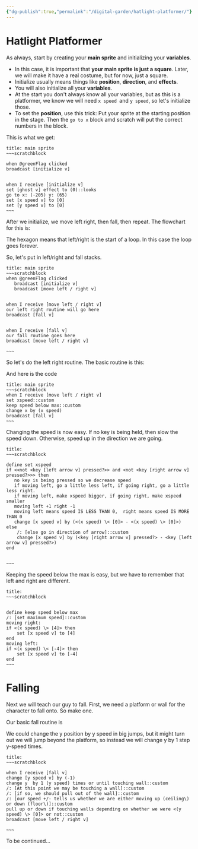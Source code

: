 ```yaml
---
{"dg-publish":true,"permalink":"/digital-garden/hatlight-platformer/"}
---
```



# Hatlight Platformer

As always, start by creating your **main sprite** and initializing your **variables**. 

- In this case, it is important that **your main sprite is just a square**. Later, we will make it have a real costume, but for now, just a square.
- Initialize usually means things like **position**, **direction**, and **effects**.
- You will also initialize all your **variables**. 
- At the start you don't always know all your variables, but as this is a platformer, we know we will need `x speed `and `y speed`, so let's initialize those.
- To set the **position**, use this trick: Put your sprite at the starting position in the stage. Then the `go to x` block amd scratch will put the correct numbers in the block.

This is what we get:

```ad-scratch
title: main sprite
~~~scratchblock

when @greenFlag clicked
broadcast [initialize v]


when I receive [initialize v]
set [ghost v] effect to (0)::looks
go to x: (-205) y: (65)
set [x speed v] to [0]
set [y speed v] to [0]
~~~
```

After we initialize, we move left right, then fall, then repeat. The flowchart for this is:



<style>
.container {font-family: sans-serif; text-align: center;}
.button-wrapper button {z-index: 1;height: 40px; width: 100px; margin: 10px;padding: 5px;}
.excalidraw .App-menu_top .buttonList { display: flex;}
.excalidraw-wrapper { height: 800px; margin: 50px; position: relative;}
:root[dir="ltr"] .excalidraw .layer-ui__wrapper .zen-mode-transition.App-menu_bottom--transition-left {transform: none;}
</style><script src="https://unpkg.com/react@17/umd/react.production.min.js"></script><script src="https://unpkg.com/react-dom@17/umd/react-dom.production.min.js"></script><script type="text/javascript" src="https://unpkg.com/@excalidraw/excalidraw@0.12.0/dist/excalidraw.production.min.js"></script><div id="HatlightFalling.excalidraw.md1"></div><script>(function(){const InitialData={"type":"excalidraw","version":2,"source":"https://excalidraw.com","elements":[{"type":"rectangle","version":1254,"versionNonce":1862750303,"isDeleted":false,"id":"pbYWMc1ELCkT-FFdAdOjv","fillStyle":"solid","strokeWidth":2,"strokeStyle":"solid","roughness":2,"opacity":100,"angle":0,"x":-230.83915201822913,"y":-273.93043009440106,"strokeColor":"#5f3dc4","backgroundColor":"#fd7e14","width":535,"height":151,"seed":123374769,"groupIds":[],"strokeSharpness":"round","boundElements":[{"id":"6JTUU39S","type":"text"}],"updated":1668808075969,"link":null,"locked":false},{"type":"text","version":1373,"versionNonce":789592831,"isDeleted":false,"id":"6JTUU39S","fillStyle":"hachure","strokeWidth":1,"strokeStyle":"solid","roughness":1,"opacity":100,"angle":0,"x":-206.33915201822913,"y":-251.43043009440106,"strokeColor":"#5f3dc4","backgroundColor":"transparent","width":486,"height":106,"seed":451318495,"groupIds":[],"strokeSharpness":"sharp","boundElements":[],"updated":1668808534217,"link":null,"locked":false,"fontSize":41.92573330673702,"fontFamily":1,"text":"Change the y speed by \ngravity","rawText":"Change the y speed by gravity","baseline":90,"textAlign":"center","verticalAlign":"middle","containerId":"pbYWMc1ELCkT-FFdAdOjv","originalText":"Change the y speed by gravity"},{"type":"rectangle","version":1317,"versionNonce":1393477439,"isDeleted":false,"id":"6v7fxz3OiAJMVK3DSu8oU","fillStyle":"solid","strokeWidth":2,"strokeStyle":"solid","roughness":2,"opacity":100,"angle":0,"x":-228.30709249931476,"y":-78.10794120922424,"strokeColor":"#5f3dc4","backgroundColor":"#fd7e14","width":535,"height":169,"seed":1041138655,"groupIds":[],"strokeSharpness":"round","boundElements":[{"id":"352MeiVz","type":"text"},{"id":"APMn23j8Spng2klijuSQO","type":"arrow"},{"id":"9rZ9noFihhgbHvIPsmZ0d","type":"arrow"}],"updated":1668808534218,"link":null,"locked":false},{"type":"text","version":1438,"versionNonce":1066635313,"isDeleted":false,"id":"352MeiVz","fillStyle":"hachure","strokeWidth":1,"strokeStyle":"solid","roughness":1,"opacity":100,"angle":0,"x":-223.30709249931476,"y":-46.607941209224236,"strokeColor":"#5f3dc4","backgroundColor":"transparent","width":525,"height":106,"seed":1391685009,"groupIds":[],"strokeSharpness":"sharp","boundElements":[],"updated":1668808534220,"link":null,"locked":false,"fontSize":41.92573330673702,"fontFamily":1,"text":"Change the y position by \nthe y speed","rawText":"Change the y position by the y speed","baseline":90,"textAlign":"center","verticalAlign":"middle","containerId":"6v7fxz3OiAJMVK3DSu8oU","originalText":"Change the y position by the y speed"},{"type":"rectangle","version":1375,"versionNonce":395112529,"isDeleted":false,"id":"WasJtU11VxdOvyDuslFJ5","fillStyle":"solid","strokeWidth":2,"strokeStyle":"solid","roughness":2,"opacity":100,"angle":0,"x":-225.00340940241233,"y":146.00709185683934,"strokeColor":"#5f3dc4","backgroundColor":"#fd7e14","width":535,"height":169,"seed":74318769,"groupIds":[],"strokeSharpness":"round","boundElements":[{"id":"mVlvDa8Z","type":"text"},{"id":"9rZ9noFihhgbHvIPsmZ0d","type":"arrow"},{"id":"AYu0YRbL_H6urP9AFavNV","type":"arrow"}],"updated":1668808064751,"link":null,"locked":false},{"type":"text","version":1504,"versionNonce":2082469873,"isDeleted":false,"id":"mVlvDa8Z","fillStyle":"hachure","strokeWidth":1,"strokeStyle":"solid","roughness":1,"opacity":100,"angle":0,"x":-158.50340940241233,"y":177.50709185683934,"strokeColor":"#5f3dc4","backgroundColor":"transparent","width":402,"height":106,"seed":1143606239,"groupIds":[],"strokeSharpness":"sharp","boundElements":[],"updated":1668808534223,"link":null,"locked":false,"fontSize":41.92573330673702,"fontFamily":1,"text":"If inside a wall or \nplatform, pull out","rawText":"If inside a wall or platform, pull out","baseline":90,"textAlign":"center","verticalAlign":"middle","containerId":"WasJtU11VxdOvyDuslFJ5","originalText":"If inside a wall or platform, pull out"},{"type":"rectangle","version":1426,"versionNonce":58849361,"isDeleted":false,"id":"MTTvhJ55ijdKv_8p6iFAn","fillStyle":"solid","strokeWidth":2,"strokeStyle":"solid","roughness":2,"opacity":100,"angle":0,"x":-221.94110428659536,"y":366.3850418893916,"strokeColor":"#5f3dc4","backgroundColor":"#fd7e14","width":535,"height":169,"seed":964029777,"groupIds":[],"strokeSharpness":"round","boundElements":[{"id":"DvAEVm7X","type":"text"}],"updated":1668808052047,"link":null,"locked":false},{"type":"text","version":1559,"versionNonce":1341160351,"isDeleted":false,"id":"DvAEVm7X","fillStyle":"hachure","strokeWidth":1,"strokeStyle":"solid","roughness":1,"opacity":100,"angle":0,"x":-141.44110428659536,"y":397.8850418893916,"strokeColor":"#5f3dc4","backgroundColor":"transparent","width":374,"height":106,"seed":858197055,"groupIds":[],"strokeSharpness":"sharp","boundElements":[],"updated":1668808534228,"link":null,"locked":false,"fontSize":41.92573330673702,"fontFamily":1,"text":"Go back to move \nleft/right","rawText":"Go back to move left/right","baseline":90,"textAlign":"center","verticalAlign":"middle","containerId":"MTTvhJ55ijdKv_8p6iFAn","originalText":"Go back to move left/right"},{"id":"APMn23j8Spng2klijuSQO","type":"arrow","x":2.0899037143640844,"y":-123.21980553342587,"width":1.3597347861842128,"height":44.014442845394726,"angle":0,"strokeColor":"#000000","backgroundColor":"transparent","fillStyle":"hachure","strokeWidth":1,"strokeStyle":"solid","roughness":1,"opacity":100,"groupIds":[],"strokeSharpness":"round","seed":1155253407,"version":117,"versionNonce":895760497,"isDeleted":false,"boundElements":null,"updated":1668808534217,"link":null,"locked":false,"points":[[0,0],[1.3597347861842128,44.014442845394726]],"lastCommittedPoint":null,"startBinding":null,"endBinding":{"elementId":"6v7fxz3OiAJMVK3DSu8oU","gap":1.0974214788068934,"focus":-0.12253844389034559},"startArrowhead":null,"endArrowhead":"arrow"},{"id":"9rZ9noFihhgbHvIPsmZ0d","type":"arrow","x":13.844118352521992,"y":93.86997396904127,"width":0.24285567434214173,"height":50.20083778782896,"angle":0,"strokeColor":"#000000","backgroundColor":"transparent","fillStyle":"hachure","strokeWidth":1,"strokeStyle":"solid","roughness":1,"opacity":100,"groupIds":[],"strokeSharpness":"round","seed":1101695,"version":88,"versionNonce":1005871633,"isDeleted":false,"boundElements":null,"updated":1668808534221,"link":null,"locked":false,"points":[[0,0],[0.24285567434214173,50.20083778782896]],"lastCommittedPoint":null,"startBinding":{"elementId":"6v7fxz3OiAJMVK3DSu8oU","gap":2.977915178265505,"focus":0.09619684380220084},"endBinding":{"elementId":"WasJtU11VxdOvyDuslFJ5","gap":1.9362800999691103,"focus":-0.10448132730631562},"startArrowhead":null,"endArrowhead":"arrow"},{"id":"AYu0YRbL_H6urP9AFavNV","type":"arrow","x":20.947865617062195,"y":316.00709185683934,"width":1.4168890430255878,"height":52.796964143452044,"angle":0,"strokeColor":"#000000","backgroundColor":"transparent","fillStyle":"hachure","strokeWidth":1,"strokeStyle":"solid","roughness":1,"opacity":100,"groupIds":[],"strokeSharpness":"round","seed":1121427889,"version":88,"versionNonce":1971798911,"isDeleted":false,"boundElements":null,"updated":1668808534221,"link":null,"locked":false,"points":[[0,0],[1.4168890430255878,52.796964143452044]],"lastCommittedPoint":null,"startBinding":{"elementId":"WasJtU11VxdOvyDuslFJ5","gap":1,"focus":0.08838438412637474},"endBinding":null,"startArrowhead":null,"endArrowhead":"arrow"}],"appState":{"theme":"light","viewBackgroundColor":"transparent","currentItemStrokeColor":"#000000","currentItemBackgroundColor":"transparent","currentItemFillStyle":"hachure","currentItemStrokeWidth":1,"currentItemStrokeStyle":"solid","currentItemRoughness":1,"currentItemOpacity":100,"currentItemFontFamily":1,"currentItemFontSize":20,"currentItemTextAlign":"left","currentItemStrokeSharpness":"sharp","currentItemStartArrowhead":null,"currentItemEndArrowhead":"arrow","currentItemLinearStrokeSharpness":"round","gridSize":null,"colorPalette":{}},"files":{}};InitialData.scrollToContent=true;App=()=>{const e=React.useRef(null),t=React.useRef(null),[n,i]=React.useState({width:void 0,height:void 0});return React.useEffect(()=>{i({width:t.current.getBoundingClientRect().width,height:t.current.getBoundingClientRect().height});const e=()=>{i({width:t.current.getBoundingClientRect().width,height:t.current.getBoundingClientRect().height})};return window.addEventListener("resize",e),()=>window.removeEventListener("resize",e)},[t]),React.createElement(React.Fragment,null,React.createElement("div",{className:"excalidraw-wrapper",ref:t},React.createElement(ExcalidrawLib.Excalidraw,{ref:e,width:n.width,height:n.height,initialData:InitialData,viewModeEnabled:!0,zenModeEnabled:!0,gridModeEnabled:!1})))},excalidrawWrapper=document.getElementById("HatlightFalling.excalidraw.md1");ReactDOM.render(React.createElement(App),excalidrawWrapper);})();</script>




<div id="Hatlightoverall.excalidraw.md2"></div><script>(function(){const InitialData={"type":"excalidraw","version":2,"source":"https://excalidraw.com","elements":[{"type":"rectangle","version":1112,"versionNonce":536961247,"isDeleted":false,"id":"vCCn1KyOTm3kTJCdZEFqy","fillStyle":"solid","strokeWidth":2,"strokeStyle":"solid","roughness":2,"opacity":100,"angle":0,"x":-243.3212758972702,"y":-430.9521617661653,"strokeColor":"#5f3dc4","backgroundColor":"#fd7e14","width":191,"height":54,"seed":1827557905,"groupIds":[],"strokeSharpness":"round","boundElements":[{"id":"7s1xd0G2","type":"text"},{"id":"9ChI4pjzEdpE1PuaM7Rd0","type":"arrow"}],"updated":1668808948805,"link":null,"locked":false},{"type":"text","version":1304,"versionNonce":4548671,"isDeleted":false,"id":"7s1xd0G2","fillStyle":"hachure","strokeWidth":1,"strokeStyle":"solid","roughness":1,"opacity":100,"angle":0,"x":-238.3212758972702,"y":-425.4521617661653,"strokeColor":"#5f3dc4","backgroundColor":"transparent","width":181,"height":43,"seed":1566856063,"groupIds":[],"strokeSharpness":"sharp","boundElements":[],"updated":1668808948805,"link":"[[Digital Garden/scrap|scrap]]","locked":false,"fontSize":33.79879579338343,"fontFamily":1,"text":"Green Flag","rawText":"Green Flag","baseline":30,"textAlign":"center","verticalAlign":"middle","containerId":"vCCn1KyOTm3kTJCdZEFqy","originalText":"Green Flag"},{"type":"rectangle","version":925,"versionNonce":1676206225,"isDeleted":false,"id":"39MHG9i3nslr5PnoAzajQ","fillStyle":"solid","strokeWidth":2,"strokeStyle":"solid","roughness":2,"opacity":100,"angle":0,"x":-245.51661461116623,"y":-355.9342916347737,"strokeColor":"#5f3dc4","backgroundColor":"#fd7e14","width":193,"height":63,"seed":1482418161,"groupIds":[],"strokeSharpness":"round","boundElements":[{"id":"fSZmZufp","type":"text"}],"updated":1668808948805,"link":null,"locked":false},{"type":"text","version":1043,"versionNonce":1359743071,"isDeleted":false,"id":"fSZmZufp","fillStyle":"hachure","strokeWidth":1,"strokeStyle":"solid","roughness":1,"opacity":100,"angle":0,"x":-240.01661461116623,"y":-350.9342916347737,"strokeColor":"#5f3dc4","backgroundColor":"transparent","width":182,"height":53,"seed":1504414623,"groupIds":[],"strokeSharpness":"sharp","boundElements":[],"updated":1668808948805,"link":null,"locked":false,"fontSize":41.92573330673702,"fontFamily":1,"text":"Initialize","rawText":"Initialize","baseline":37,"textAlign":"center","verticalAlign":"middle","containerId":"39MHG9i3nslr5PnoAzajQ","originalText":"Initialize"},{"type":"rectangle","version":994,"versionNonce":1409281279,"isDeleted":false,"id":"EuTGTtNl4k9Ez1Hi6ItdW","fillStyle":"solid","strokeWidth":2,"strokeStyle":"solid","roughness":2,"opacity":100,"angle":0,"x":-245.93155242032367,"y":-256.79532421039653,"strokeColor":"#5f3dc4","backgroundColor":"#fd7e14","width":175,"height":53,"seed":291226065,"groupIds":[],"strokeSharpness":"round","boundElements":[{"id":"0CdgCCzs","type":"text"},{"id":"Rm4Mi7J-DXe9ykhundstN","type":"arrow"}],"updated":1668808948805,"link":null,"locked":false},{"type":"text","version":1110,"versionNonce":1816765567,"isDeleted":false,"id":"0CdgCCzs","fillStyle":"hachure","strokeWidth":1,"strokeStyle":"solid","roughness":1,"opacity":100,"angle":0,"x":-240.43155242032367,"y":-251.79532421039653,"strokeColor":"#5f3dc4","backgroundColor":"transparent","width":164,"height":43,"seed":345423807,"groupIds":[],"strokeSharpness":"sharp","boundElements":[],"updated":1668808948805,"link":null,"locked":false,"fontSize":33.59958206026456,"fontFamily":1,"text":"left/Right","rawText":"left/Right","baseline":30,"textAlign":"center","verticalAlign":"middle","containerId":"EuTGTtNl4k9Ez1Hi6ItdW","originalText":"left/Right"},{"type":"rectangle","version":1123,"versionNonce":1577100913,"isDeleted":false,"id":"32HfOOrvhJ0dgTd1hVKRR","fillStyle":"solid","strokeWidth":2,"strokeStyle":"solid","roughness":2,"opacity":100,"angle":0,"x":-187.22255494222588,"y":-162.58539146332714,"strokeColor":"#5f3dc4","backgroundColor":"#fd7e14","width":77,"height":73,"seed":889544625,"groupIds":[],"strokeSharpness":"round","boundElements":[{"id":"LWi1NKHV","type":"text"},{"id":"ghR0xSbPCIXNxmpVH6xfH","type":"arrow"},{"id":"Rm4Mi7J-DXe9ykhundstN","type":"arrow"}],"updated":1668808948805,"link":null,"locked":false},{"type":"text","version":1253,"versionNonce":1639890079,"isDeleted":false,"id":"LWi1NKHV","fillStyle":"hachure","strokeWidth":1,"strokeStyle":"solid","roughness":1,"opacity":100,"angle":0,"x":-181.72255494222588,"y":-149.08539146332714,"strokeColor":"#5f3dc4","backgroundColor":"transparent","width":66,"height":46,"seed":273051615,"groupIds":[],"strokeSharpness":"sharp","boundElements":[],"updated":1668808948805,"link":null,"locked":false,"fontSize":36.32879215365937,"fontFamily":1,"text":"Fall","rawText":"Fall","baseline":32,"textAlign":"center","verticalAlign":"middle","containerId":"32HfOOrvhJ0dgTd1hVKRR","originalText":"Fall"},{"type":"arrow","version":3096,"versionNonce":40664625,"isDeleted":false,"id":"9ChI4pjzEdpE1PuaM7Rd0","fillStyle":"hachure","strokeWidth":1,"strokeStyle":"solid","roughness":1,"opacity":100,"angle":0,"x":-145.65682187158023,"y":-375.9388537985595,"strokeColor":"#000000","backgroundColor":"transparent","width":2.48217632892566,"height":42.94267662501124,"seed":1367359889,"groupIds":[],"strokeSharpness":"round","boundElements":[],"updated":1668808989033,"link":null,"locked":false,"startBinding":{"elementId":"vCCn1KyOTm3kTJCdZEFqy","gap":1.0133079676058172,"focus":-0.005617377656340597},"endBinding":null,"lastCommittedPoint":null,"startArrowhead":null,"endArrowhead":"arrow","points":[[0,0],[2.48217632892566,42.94267662501124]]},{"type":"arrow","version":2098,"versionNonce":1618043249,"isDeleted":false,"id":"vnqNp3fF7NktZ7BOYkGmW","fillStyle":"hachure","strokeWidth":1,"strokeStyle":"solid","roughness":1,"opacity":100,"angle":0,"x":-143.32101294765346,"y":-295.8861840892546,"strokeColor":"#000000","backgroundColor":"transparent","width":1.0543915570658773,"height":49.07639898494726,"seed":919280639,"groupIds":[],"strokeSharpness":"round","boundElements":[],"updated":1668808948805,"link":null,"locked":false,"startBinding":null,"endBinding":null,"lastCommittedPoint":null,"startArrowhead":null,"endArrowhead":"arrow","points":[[0,0],[-1.0543915570658773,49.07639898494726]]},{"type":"arrow","version":1747,"versionNonce":1367314449,"isDeleted":false,"id":"ghR0xSbPCIXNxmpVH6xfH","fillStyle":"hachure","strokeWidth":1,"strokeStyle":"solid","roughness":1,"opacity":100,"angle":0,"x":-149.28027391685703,"y":-207.40401198024824,"strokeColor":"#000000","backgroundColor":"transparent","width":2.8075789243070233,"height":35.08528010519592,"seed":1141106545,"groupIds":[],"strokeSharpness":"round","boundElements":[],"updated":1668808989059,"link":null,"locked":false,"startBinding":null,"endBinding":{"elementId":"32HfOOrvhJ0dgTd1hVKRR","gap":9.73334041172517,"focus":-0.17056561530373746},"lastCommittedPoint":null,"startArrowhead":null,"endArrowhead":"arrow","points":[[0,0],[-2.8075789243070233,35.08528010519592]]},{"type":"arrow","version":4601,"versionNonce":873330047,"isDeleted":false,"id":"Rm4Mi7J-DXe9ykhundstN","fillStyle":"hachure","strokeWidth":1,"strokeStyle":"solid","roughness":2,"opacity":100,"angle":0,"x":-146.4990231492344,"y":-84.3531356704228,"strokeColor":"#000000","backgroundColor":"transparent","width":112.93057556955792,"height":174.54915151598215,"seed":1545946143,"groupIds":[],"strokeSharpness":"round","boundElements":[],"updated":1668808989060,"link":null,"locked":false,"startBinding":{"elementId":"32HfOOrvhJ0dgTd1hVKRR","gap":5.232255792904329,"focus":0.27390746705883023},"endBinding":{"elementId":"EuTGTtNl4k9Ez1Hi6ItdW","gap":1.7282528550938423,"focus":-0.5724575221207647},"lastCommittedPoint":null,"startArrowhead":null,"endArrowhead":"arrow","points":[[0,0],[13.576988282242542,33.742797436587864],[108.75647057915141,17.438985628646254],[112.93057556955792,-122.31803646408422],[77.29572358400458,-140.80635407939428]]}],"appState":{"theme":"light","viewBackgroundColor":"transparent","currentItemStrokeColor":"#000000","currentItemBackgroundColor":"transparent","currentItemFillStyle":"hachure","currentItemStrokeWidth":1,"currentItemStrokeStyle":"solid","currentItemRoughness":1,"currentItemOpacity":100,"currentItemFontFamily":1,"currentItemFontSize":20,"currentItemTextAlign":"left","currentItemStrokeSharpness":"sharp","currentItemStartArrowhead":null,"currentItemEndArrowhead":"arrow","currentItemLinearStrokeSharpness":"round","gridSize":null,"colorPalette":{}},"files":{}};InitialData.scrollToContent=true;App=()=>{const e=React.useRef(null),t=React.useRef(null),[n,i]=React.useState({width:void 0,height:void 0});return React.useEffect(()=>{i({width:t.current.getBoundingClientRect().width,height:t.current.getBoundingClientRect().height});const e=()=>{i({width:t.current.getBoundingClientRect().width,height:t.current.getBoundingClientRect().height})};return window.addEventListener("resize",e),()=>window.removeEventListener("resize",e)},[t]),React.createElement(React.Fragment,null,React.createElement("div",{className:"excalidraw-wrapper",ref:t},React.createElement(ExcalidrawLib.Excalidraw,{ref:e,width:n.width,height:n.height,initialData:InitialData,viewModeEnabled:!0,zenModeEnabled:!0,gridModeEnabled:!1})))},excalidrawWrapper=document.getElementById("Hatlightoverall.excalidraw.md2");ReactDOM.render(React.createElement(App),excalidrawWrapper);})();</script>

The hexagon means that left/right is the start of a loop. In this case the loop goes forever.

So, let's put in  left/right and fall stacks.

```ad-scratch
title: main sprite
~~~scratchblock
when @greenFlag clicked
   broadcast [initialize v]
   broadcast [move left / right v]


when I receive [move left / right v]
our left right routine will go here
broadcast [fall v]


when I receive [fall v]
our fall routine goes here
broadcast [move left / right v]

~~~
```

So let's do the left right routine. The basic routine is this:

<div id="HatlightmoveLeftRight.excalidraw.md3"></div><script>(function(){const InitialData={"type":"excalidraw","version":2,"source":"https://excalidraw.com","elements":[{"type":"rectangle","version":1425,"versionNonce":1329893503,"isDeleted":false,"id":"wcDy_w7SXSk9ohmQLvgLS","fillStyle":"solid","strokeWidth":2,"strokeStyle":"solid","roughness":2,"opacity":100,"angle":0,"x":-251.91063961401403,"y":-237.47329147741908,"strokeColor":"#5f3dc4","backgroundColor":"#fd7e14","width":554,"height":96,"seed":998814719,"groupIds":[],"strokeSharpness":"round","boundElements":[{"id":"QREgwiBu","type":"text"},{"id":"8mSenxo5ScdrK-QKmCdth","type":"arrow"}],"updated":1668807749003,"link":null,"locked":false},{"type":"text","version":1604,"versionNonce":2144777425,"isDeleted":false,"id":"QREgwiBu","fillStyle":"hachure","strokeWidth":1,"strokeStyle":"solid","roughness":1,"opacity":100,"angle":0,"x":-215.41063961401403,"y":-232.47329147741908,"strokeColor":"#5f3dc4","backgroundColor":"transparent","width":481,"height":86,"seed":629919601,"groupIds":[],"strokeSharpness":"sharp","boundElements":[],"updated":1668808516622,"link":"[[Digital Garden/scrap|scrap]]","locked":false,"fontSize":33.79879579338343,"fontFamily":1,"text":"Detect arrows and set the \nx-speed variable","rawText":"Detect arrows and set the x-speed variable","baseline":73,"textAlign":"center","verticalAlign":"middle","containerId":"wcDy_w7SXSk9ohmQLvgLS","originalText":"Detect arrows and set the x-speed variable"},{"type":"rectangle","version":1275,"versionNonce":1589267505,"isDeleted":false,"id":"NnmCu8ZA7uLUagOYccVAu","fillStyle":"solid","strokeWidth":2,"strokeStyle":"solid","roughness":2,"opacity":100,"angle":0,"x":-252.18183084057938,"y":-103.46953861270862,"strokeColor":"#5f3dc4","backgroundColor":"#fd7e14","width":535,"height":151,"seed":628087839,"groupIds":[],"strokeSharpness":"round","boundElements":[{"id":"Adu5VhNU","type":"text"},{"id":"8mSenxo5ScdrK-QKmCdth","type":"arrow"},{"id":"m71vF6jSLhQz_6pkDWalX","type":"arrow"}],"updated":1668807763818,"link":null,"locked":false},{"type":"text","version":1395,"versionNonce":1583454463,"isDeleted":false,"id":"Adu5VhNU","fillStyle":"hachure","strokeWidth":1,"strokeStyle":"solid","roughness":1,"opacity":100,"angle":0,"x":-216.18183084057938,"y":-80.96953861270862,"strokeColor":"#5f3dc4","backgroundColor":"transparent","width":463,"height":106,"seed":253933905,"groupIds":[],"strokeSharpness":"sharp","boundElements":[],"updated":1668808516625,"link":null,"locked":false,"fontSize":41.92573330673702,"fontFamily":1,"text":"Keep x-speed below a \nmaximum speed","rawText":"Keep x-speed below a maximum speed","baseline":90,"textAlign":"center","verticalAlign":"middle","containerId":"NnmCu8ZA7uLUagOYccVAu","originalText":"Keep x-speed below a maximum speed"},{"type":"rectangle","version":1351,"versionNonce":1004041919,"isDeleted":false,"id":"Q5UEJ4Rxw0rzNOBRFvbZY","fillStyle":"solid","strokeWidth":2,"strokeStyle":"solid","roughness":2,"opacity":100,"angle":0,"x":-248.0279511322846,"y":81.86231029613606,"strokeColor":"#5f3dc4","backgroundColor":"#fd7e14","width":535,"height":100,"seed":825541873,"groupIds":[],"strokeSharpness":"round","boundElements":[{"id":"bYdWrPcc","type":"text"},{"id":"m71vF6jSLhQz_6pkDWalX","type":"arrow"},{"id":"dqb1Nxa_P-lBcXJnfPGen","type":"arrow"}],"updated":1668807781074,"link":null,"locked":false},{"type":"text","version":1472,"versionNonce":2097443999,"isDeleted":false,"id":"bYdWrPcc","fillStyle":"hachure","strokeWidth":1,"strokeStyle":"solid","roughness":1,"opacity":100,"angle":0,"x":-189.0279511322846,"y":105.36231029613606,"strokeColor":"#5f3dc4","backgroundColor":"transparent","width":417,"height":53,"seed":1025179295,"groupIds":[],"strokeSharpness":"sharp","boundElements":[],"updated":1668807765684,"link":null,"locked":false,"fontSize":41.92573330673702,"fontFamily":1,"text":"change x by x-speed","rawText":"change x by x-speed","baseline":37,"textAlign":"center","verticalAlign":"middle","containerId":"Q5UEJ4Rxw0rzNOBRFvbZY","originalText":"change x by x-speed"},{"type":"rectangle","version":1437,"versionNonce":1949910751,"isDeleted":false,"id":"I2eU_tRX6JKN6bwsBvAmS","fillStyle":"solid","strokeWidth":2,"strokeStyle":"solid","roughness":2,"opacity":100,"angle":0,"x":-240.2663287188555,"y":229.67138176995365,"strokeColor":"#5f3dc4","backgroundColor":"#fd7e14","width":535,"height":74,"seed":15431025,"groupIds":[],"strokeSharpness":"round","boundElements":[{"id":"M2QHvzLB","type":"text"},{"id":"dqb1Nxa_P-lBcXJnfPGen","type":"arrow"}],"updated":1668807781074,"link":null,"locked":false},{"type":"text","version":1562,"versionNonce":402889567,"isDeleted":false,"id":"M2QHvzLB","fillStyle":"hachure","strokeWidth":1,"strokeStyle":"solid","roughness":1,"opacity":100,"angle":0,"x":-10.766328718855505,"y":240.17138176995365,"strokeColor":"#5f3dc4","backgroundColor":"transparent","width":76,"height":53,"seed":1841665567,"groupIds":[],"strokeSharpness":"sharp","boundElements":[],"updated":1668807776334,"link":null,"locked":false,"fontSize":41.92573330673702,"fontFamily":1,"text":"Fall","rawText":"Fall","baseline":37,"textAlign":"center","verticalAlign":"middle","containerId":"I2eU_tRX6JKN6bwsBvAmS","originalText":"Fall"},{"type":"arrow","version":543,"versionNonce":497676977,"isDeleted":false,"id":"8mSenxo5ScdrK-QKmCdth","fillStyle":"hachure","strokeWidth":1,"strokeStyle":"solid","roughness":1,"opacity":100,"angle":0,"x":-24.82286662352641,"y":-140.47329147741908,"strokeColor":"#000000","backgroundColor":"transparent","width":2.9181612085048414,"height":34.506145877228946,"seed":1976403985,"groupIds":[],"strokeSharpness":"round","boundElements":[],"updated":1668808516623,"link":null,"locked":false,"startBinding":{"elementId":"wcDy_w7SXSk9ohmQLvgLS","gap":1,"focus":0.16284224009919607},"endBinding":{"elementId":"NnmCu8ZA7uLUagOYccVAu","gap":2.4976069874814897,"focus":-0.18130019673081207},"lastCommittedPoint":null,"startArrowhead":null,"endArrowhead":"arrow","points":[[0,0],[-2.9181612085048414,34.506145877228946]]},{"type":"arrow","version":244,"versionNonce":635707679,"isDeleted":false,"id":"m71vF6jSLhQz_6pkDWalX","fillStyle":"hachure","strokeWidth":1,"strokeStyle":"solid","roughness":1,"opacity":100,"angle":0,"x":-15.589505057040913,"y":51.854662833339546,"strokeColor":"#000000","backgroundColor":"transparent","width":2.355311819704294,"height":27.501751136782886,"seed":1640182481,"groupIds":[],"strokeSharpness":"round","boundElements":[],"updated":1668808516626,"link":null,"locked":false,"startBinding":{"elementId":"NnmCu8ZA7uLUagOYccVAu","gap":4.324201446048164,"focus":0.13776891935694174},"endBinding":{"elementId":"Q5UEJ4Rxw0rzNOBRFvbZY","gap":2.5058963260136267,"focus":-0.10379461253620226},"lastCommittedPoint":null,"startArrowhead":null,"endArrowhead":"arrow","points":[[0,0],[2.355311819704294,27.501751136782886]]},{"type":"arrow","version":82,"versionNonce":1417127263,"isDeleted":false,"id":"dqb1Nxa_P-lBcXJnfPGen","fillStyle":"hachure","strokeWidth":1,"strokeStyle":"solid","roughness":1,"opacity":100,"angle":0,"x":5.522106933593818,"y":183.00553506387251,"strokeColor":"#000000","backgroundColor":"transparent","width":0.35595308338937315,"height":45.66584670608114,"seed":270372369,"groupIds":[],"strokeSharpness":"round","boundElements":[],"updated":1668808516629,"link":null,"locked":false,"startBinding":{"elementId":"Q5UEJ4Rxw0rzNOBRFvbZY","gap":1.1432247677364558,"focus":0.05058534276254917},"endBinding":{"elementId":"I2eU_tRX6JKN6bwsBvAmS","gap":1,"focus":-0.08351264228812778},"lastCommittedPoint":null,"startArrowhead":null,"endArrowhead":"arrow","points":[[0,0],[-0.35595308338937315,45.66584670608114]]}],"appState":{"theme":"light","viewBackgroundColor":"transparent","currentItemStrokeColor":"#000000","currentItemBackgroundColor":"transparent","currentItemFillStyle":"hachure","currentItemStrokeWidth":1,"currentItemStrokeStyle":"solid","currentItemRoughness":1,"currentItemOpacity":100,"currentItemFontFamily":1,"currentItemFontSize":20,"currentItemTextAlign":"center","currentItemStrokeSharpness":"sharp","currentItemStartArrowhead":null,"currentItemEndArrowhead":"arrow","currentItemLinearStrokeSharpness":"round","gridSize":null,"colorPalette":{}},"files":{}};InitialData.scrollToContent=true;App=()=>{const e=React.useRef(null),t=React.useRef(null),[n,i]=React.useState({width:void 0,height:void 0});return React.useEffect(()=>{i({width:t.current.getBoundingClientRect().width,height:t.current.getBoundingClientRect().height});const e=()=>{i({width:t.current.getBoundingClientRect().width,height:t.current.getBoundingClientRect().height})};return window.addEventListener("resize",e),()=>window.removeEventListener("resize",e)},[t]),React.createElement(React.Fragment,null,React.createElement("div",{className:"excalidraw-wrapper",ref:t},React.createElement(ExcalidrawLib.Excalidraw,{ref:e,width:n.width,height:n.height,initialData:InitialData,viewModeEnabled:!0,zenModeEnabled:!0,gridModeEnabled:!1})))},excalidrawWrapper=document.getElementById("HatlightmoveLeftRight.excalidraw.md3");ReactDOM.render(React.createElement(App),excalidrawWrapper);})();</script>

And here is the code

```ad-scratch
title: main sprite
~~~scratchblock
when I receive [move left / right v]
set xspeed::custom
keep speed below max::custom
change x by (x speed)
broadcast [fall v]
~~~
```



Changing the speed is now easy. If no key is being held, then slow the speed down. Otherwise, speed  up in the direction we are going.

```ad-scratch
title: 
~~~scratchblock

define set xspeed
if <<not <key [left arrow v] pressed?>> and <not <key [right arrow v] pressed?>>> then
   no key is being pressed so we decrease speed
   if moving left, go a little less left, if going right, go a little less right.
   if moving left, make xspeed bigger, if going right, make xspeed smaller
   moving left +1 right -1
   moving left means speed IS LESS THAN 0,  right means speed IS MORE THAN 0
   change [x speed v] by (<(x speed) \< [0]> - <(x speed) \> [0]>)
else
    /: [else go in direction of arrow]::custom
    change [x speed v] by (<key [right arrow v] pressed?> - <key [left arrow v] pressed?>)
end


~~~
```

Keeping the speed below the max is easy, but we have to remember that left and right are different.
```ad-scratch
title: 
~~~scratchblock


define keep speed below max
/: [set maximum speed]::custom
moving right:
if <(x speed) \> [4]> then
    set [x speed v] to [4]
end
moving left:
if <(x speed) \< [-4]> then
    set [x speed v] to [-4]
end
~~~
```

# Falling

Next we will teach our guy to fall. First, we need a platform or wall for the character to fall onto. So make one. 

Our basic fall routine is 

<div id="HatlightFalling.excalidraw.md4"></div><script>(function(){const InitialData={"type":"excalidraw","version":2,"source":"https://excalidraw.com","elements":[{"type":"rectangle","version":1254,"versionNonce":1862750303,"isDeleted":false,"id":"pbYWMc1ELCkT-FFdAdOjv","fillStyle":"solid","strokeWidth":2,"strokeStyle":"solid","roughness":2,"opacity":100,"angle":0,"x":-230.83915201822913,"y":-273.93043009440106,"strokeColor":"#5f3dc4","backgroundColor":"#fd7e14","width":535,"height":151,"seed":123374769,"groupIds":[],"strokeSharpness":"round","boundElements":[{"id":"6JTUU39S","type":"text"}],"updated":1668808075969,"link":null,"locked":false},{"type":"text","version":1373,"versionNonce":789592831,"isDeleted":false,"id":"6JTUU39S","fillStyle":"hachure","strokeWidth":1,"strokeStyle":"solid","roughness":1,"opacity":100,"angle":0,"x":-206.33915201822913,"y":-251.43043009440106,"strokeColor":"#5f3dc4","backgroundColor":"transparent","width":486,"height":106,"seed":451318495,"groupIds":[],"strokeSharpness":"sharp","boundElements":[],"updated":1668808534217,"link":null,"locked":false,"fontSize":41.92573330673702,"fontFamily":1,"text":"Change the y speed by \ngravity","rawText":"Change the y speed by gravity","baseline":90,"textAlign":"center","verticalAlign":"middle","containerId":"pbYWMc1ELCkT-FFdAdOjv","originalText":"Change the y speed by gravity"},{"type":"rectangle","version":1317,"versionNonce":1393477439,"isDeleted":false,"id":"6v7fxz3OiAJMVK3DSu8oU","fillStyle":"solid","strokeWidth":2,"strokeStyle":"solid","roughness":2,"opacity":100,"angle":0,"x":-228.30709249931476,"y":-78.10794120922424,"strokeColor":"#5f3dc4","backgroundColor":"#fd7e14","width":535,"height":169,"seed":1041138655,"groupIds":[],"strokeSharpness":"round","boundElements":[{"id":"352MeiVz","type":"text"},{"id":"APMn23j8Spng2klijuSQO","type":"arrow"},{"id":"9rZ9noFihhgbHvIPsmZ0d","type":"arrow"}],"updated":1668808534218,"link":null,"locked":false},{"type":"text","version":1438,"versionNonce":1066635313,"isDeleted":false,"id":"352MeiVz","fillStyle":"hachure","strokeWidth":1,"strokeStyle":"solid","roughness":1,"opacity":100,"angle":0,"x":-223.30709249931476,"y":-46.607941209224236,"strokeColor":"#5f3dc4","backgroundColor":"transparent","width":525,"height":106,"seed":1391685009,"groupIds":[],"strokeSharpness":"sharp","boundElements":[],"updated":1668808534220,"link":null,"locked":false,"fontSize":41.92573330673702,"fontFamily":1,"text":"Change the y position by \nthe y speed","rawText":"Change the y position by the y speed","baseline":90,"textAlign":"center","verticalAlign":"middle","containerId":"6v7fxz3OiAJMVK3DSu8oU","originalText":"Change the y position by the y speed"},{"type":"rectangle","version":1375,"versionNonce":395112529,"isDeleted":false,"id":"WasJtU11VxdOvyDuslFJ5","fillStyle":"solid","strokeWidth":2,"strokeStyle":"solid","roughness":2,"opacity":100,"angle":0,"x":-225.00340940241233,"y":146.00709185683934,"strokeColor":"#5f3dc4","backgroundColor":"#fd7e14","width":535,"height":169,"seed":74318769,"groupIds":[],"strokeSharpness":"round","boundElements":[{"id":"mVlvDa8Z","type":"text"},{"id":"9rZ9noFihhgbHvIPsmZ0d","type":"arrow"},{"id":"AYu0YRbL_H6urP9AFavNV","type":"arrow"}],"updated":1668808064751,"link":null,"locked":false},{"type":"text","version":1504,"versionNonce":2082469873,"isDeleted":false,"id":"mVlvDa8Z","fillStyle":"hachure","strokeWidth":1,"strokeStyle":"solid","roughness":1,"opacity":100,"angle":0,"x":-158.50340940241233,"y":177.50709185683934,"strokeColor":"#5f3dc4","backgroundColor":"transparent","width":402,"height":106,"seed":1143606239,"groupIds":[],"strokeSharpness":"sharp","boundElements":[],"updated":1668808534223,"link":null,"locked":false,"fontSize":41.92573330673702,"fontFamily":1,"text":"If inside a wall or \nplatform, pull out","rawText":"If inside a wall or platform, pull out","baseline":90,"textAlign":"center","verticalAlign":"middle","containerId":"WasJtU11VxdOvyDuslFJ5","originalText":"If inside a wall or platform, pull out"},{"type":"rectangle","version":1426,"versionNonce":58849361,"isDeleted":false,"id":"MTTvhJ55ijdKv_8p6iFAn","fillStyle":"solid","strokeWidth":2,"strokeStyle":"solid","roughness":2,"opacity":100,"angle":0,"x":-221.94110428659536,"y":366.3850418893916,"strokeColor":"#5f3dc4","backgroundColor":"#fd7e14","width":535,"height":169,"seed":964029777,"groupIds":[],"strokeSharpness":"round","boundElements":[{"id":"DvAEVm7X","type":"text"}],"updated":1668808052047,"link":null,"locked":false},{"type":"text","version":1559,"versionNonce":1341160351,"isDeleted":false,"id":"DvAEVm7X","fillStyle":"hachure","strokeWidth":1,"strokeStyle":"solid","roughness":1,"opacity":100,"angle":0,"x":-141.44110428659536,"y":397.8850418893916,"strokeColor":"#5f3dc4","backgroundColor":"transparent","width":374,"height":106,"seed":858197055,"groupIds":[],"strokeSharpness":"sharp","boundElements":[],"updated":1668808534228,"link":null,"locked":false,"fontSize":41.92573330673702,"fontFamily":1,"text":"Go back to move \nleft/right","rawText":"Go back to move left/right","baseline":90,"textAlign":"center","verticalAlign":"middle","containerId":"MTTvhJ55ijdKv_8p6iFAn","originalText":"Go back to move left/right"},{"id":"APMn23j8Spng2klijuSQO","type":"arrow","x":2.0899037143640844,"y":-123.21980553342587,"width":1.3597347861842128,"height":44.014442845394726,"angle":0,"strokeColor":"#000000","backgroundColor":"transparent","fillStyle":"hachure","strokeWidth":1,"strokeStyle":"solid","roughness":1,"opacity":100,"groupIds":[],"strokeSharpness":"round","seed":1155253407,"version":117,"versionNonce":895760497,"isDeleted":false,"boundElements":null,"updated":1668808534217,"link":null,"locked":false,"points":[[0,0],[1.3597347861842128,44.014442845394726]],"lastCommittedPoint":null,"startBinding":null,"endBinding":{"elementId":"6v7fxz3OiAJMVK3DSu8oU","gap":1.0974214788068934,"focus":-0.12253844389034559},"startArrowhead":null,"endArrowhead":"arrow"},{"id":"9rZ9noFihhgbHvIPsmZ0d","type":"arrow","x":13.844118352521992,"y":93.86997396904127,"width":0.24285567434214173,"height":50.20083778782896,"angle":0,"strokeColor":"#000000","backgroundColor":"transparent","fillStyle":"hachure","strokeWidth":1,"strokeStyle":"solid","roughness":1,"opacity":100,"groupIds":[],"strokeSharpness":"round","seed":1101695,"version":88,"versionNonce":1005871633,"isDeleted":false,"boundElements":null,"updated":1668808534221,"link":null,"locked":false,"points":[[0,0],[0.24285567434214173,50.20083778782896]],"lastCommittedPoint":null,"startBinding":{"elementId":"6v7fxz3OiAJMVK3DSu8oU","gap":2.977915178265505,"focus":0.09619684380220084},"endBinding":{"elementId":"WasJtU11VxdOvyDuslFJ5","gap":1.9362800999691103,"focus":-0.10448132730631562},"startArrowhead":null,"endArrowhead":"arrow"},{"id":"AYu0YRbL_H6urP9AFavNV","type":"arrow","x":20.947865617062195,"y":316.00709185683934,"width":1.4168890430255878,"height":52.796964143452044,"angle":0,"strokeColor":"#000000","backgroundColor":"transparent","fillStyle":"hachure","strokeWidth":1,"strokeStyle":"solid","roughness":1,"opacity":100,"groupIds":[],"strokeSharpness":"round","seed":1121427889,"version":88,"versionNonce":1971798911,"isDeleted":false,"boundElements":null,"updated":1668808534221,"link":null,"locked":false,"points":[[0,0],[1.4168890430255878,52.796964143452044]],"lastCommittedPoint":null,"startBinding":{"elementId":"WasJtU11VxdOvyDuslFJ5","gap":1,"focus":0.08838438412637474},"endBinding":null,"startArrowhead":null,"endArrowhead":"arrow"}],"appState":{"theme":"light","viewBackgroundColor":"transparent","currentItemStrokeColor":"#000000","currentItemBackgroundColor":"transparent","currentItemFillStyle":"hachure","currentItemStrokeWidth":1,"currentItemStrokeStyle":"solid","currentItemRoughness":1,"currentItemOpacity":100,"currentItemFontFamily":1,"currentItemFontSize":20,"currentItemTextAlign":"left","currentItemStrokeSharpness":"sharp","currentItemStartArrowhead":null,"currentItemEndArrowhead":"arrow","currentItemLinearStrokeSharpness":"round","gridSize":null,"colorPalette":{}},"files":{}};InitialData.scrollToContent=true;App=()=>{const e=React.useRef(null),t=React.useRef(null),[n,i]=React.useState({width:void 0,height:void 0});return React.useEffect(()=>{i({width:t.current.getBoundingClientRect().width,height:t.current.getBoundingClientRect().height});const e=()=>{i({width:t.current.getBoundingClientRect().width,height:t.current.getBoundingClientRect().height})};return window.addEventListener("resize",e),()=>window.removeEventListener("resize",e)},[t]),React.createElement(React.Fragment,null,React.createElement("div",{className:"excalidraw-wrapper",ref:t},React.createElement(ExcalidrawLib.Excalidraw,{ref:e,width:n.width,height:n.height,initialData:InitialData,viewModeEnabled:!0,zenModeEnabled:!0,gridModeEnabled:!1})))},excalidrawWrapper=document.getElementById("HatlightFalling.excalidraw.md4");ReactDOM.render(React.createElement(App),excalidrawWrapper);})();</script>

We could change the y position by y speed in big jumps, but it might turn out we will jump beyond the platform, so instead we will change y by 1 step y-speed times. 


```ad-scratch
title: 
~~~scratchblock

when I receive [fall v]
change [y speed v] by (-1)
change y  by 1 (y speed) times or until touching wall::custom
/: [At this point we may be touching a wall]::custom
/: [if so, we should pull out of the wall]::custom
/: [our speed +/- tells us whether we are either moving up (ceiling\) or down (floor\)]::custom
pull up or down if touching walls depending on whether we were <(y speed) \> [0]> or not::custom
broadcast [move left / right v]

~~~
```


To be continued...
